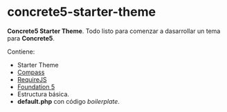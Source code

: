 concrete5-starter-theme
=======================

__Concrete5 Starter Theme__. Todo listo para comenzar a dasarrollar un tema para __Concrete5__.

Contiene:
- Starter Theme
 - [Compass](http://compass-style.org/)
 - [RequireJS](http://requirejs.org/)
 - [Foundation 5](http://foundation.zurb.com/)
 - Estructura básica.
 - __default.php__ con código _boilerplate_.
